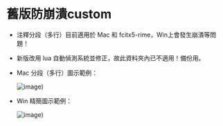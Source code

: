 # 舊版防崩潰custom

- 注釋分段（多行）目前適用於 Mac 和 fcitx5-rime，Win上會發生崩潰等問題！

- 新版改用 lua 自動偵測系統並修正，故此資料夾內已不適用！備份用。

- Mac 分段（多行）圖示範例：

  ![image](https://user-images.githubusercontent.com/54584047/209652981-1a5c7708-a728-4db0-a69d-b0609a1c3e1c.png))

- Win 精簡圖示範例：

  ![image](https://user-images.githubusercontent.com/54584047/210974447-b4d367fe-42de-4256-bd1f-5f805f79208f.png))
